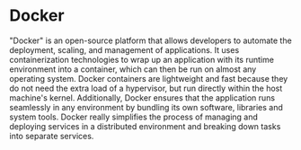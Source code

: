 # Docker

"Docker" is an open-source platform that allows developers to automate the deployment, scaling, and management of applications. It uses containerization technologies to wrap up an application with its runtime environment into a container, which can then be run on almost any operating system. Docker containers are lightweight and fast because they do not need the extra load of a hypervisor, but run directly within the host machine's kernel. Additionally, Docker ensures that the application runs seamlessly in any environment by bundling its own software, libraries and system tools. Docker really simplifies the process of managing and deploying services in a distributed environment and breaking down tasks into separate services.